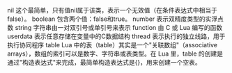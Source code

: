 nil	这个最简单，只有值nil属于该类，表示一个无效值（在条件表达式中相当于false）。
boolean	包含两个值：false和true。
number	表示双精度类型的实浮点数
string	字符串由一对双引号或单引号来表示
function	由 C 或 Lua 编写的函数
userdata	表示任意存储在变量中的C数据结构
thread	表示执行的独立线路，用于执行协同程序
table	Lua 中的表（table）其实是一个"关联数组"（associative arrays），数组的索引可以是数字、字符串或表类型。在 Lua 里，table 的创建是通过"构造表达式"来完成，最简单构造表达式是{}，用来创建一个空表。

